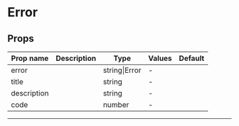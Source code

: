 # Error

## Props

| Prop name   | Description | Type          | Values | Default |
| ----------- | ----------- | ------------- | ------ | ------- |
| error       |             | string\|Error | -      |         |
| title       |             | string        | -      |         |
| description |             | string        | -      |         |
| code        |             | number        | -      |         |

---
